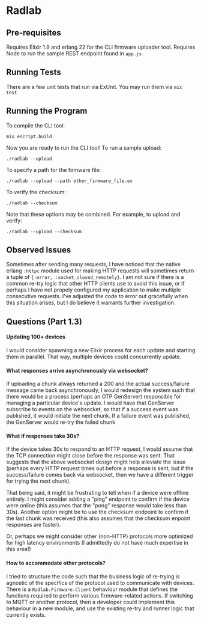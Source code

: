 # Radlab

## Pre-requisites
Requires Elixir 1.9 and erlang 22 for the CLI firmware uploader tool.
Requires Node to run the sample REST endpoint found in `app.js`

## Running Tests
There are a few unit tests that run via ExUnit. You may run them via `mix test`

## Running the Program
To compile the CLI tool:

```
mix escript.build
```

Now you are ready to run the CLI tool!
To run a sample upload:
```
./radlab --upload
```

To specify a path for the firmware file:
```
./radlab --upload --path other_firmware_file.ex
```

To verify the checksum:
```
./radlab --checksum
```

Note that these options may be combined. For example, to upload and verify:
```
./radlab --upload --checksum
```

## Observed Issues
Sometimes after sending many requests, I have noticed that the native erlang `:httpc` module used for making HTTP requests will sometimes return a tuple of `{:error, :socket_closed_remotely}`. I am not sure if there is a common re-try logic that other HTTP clients use to avoid this issue, or if perhaps I have not propely configured my application to make multiple consecutive requests. I've adjusted the code to error out gracefully when this situation arises, but I do believe it warrants further investigation.

## Questions (Part 1.3)
#### Updating 100+ devices
I would consider spawning a new Elixir process for each update and starting them in parallel. That way, multiple devices could concurrently update.

#### What responses arrive asynchronously via websocket?
If uploading a chunk always returned a 200 and the actual success/failure message came back asynchronously, I would redesign the system such that there would be a process (perhaps an OTP GenServer) responsible for managing a particular device's update. I would have that GenServer subscribe to events on the websocket, so that if a success event was published, it would initiate the next chunk. If a failure event was published, the GenServer would re-try the failed chunk

#### What if responses take 30s?
If the device takes 30s to respond to an HTTP request, I would assume that the TCP connection might close before the response was sent. That suggests that the above websocket design might help alleviate the issue (perhaps every HTTP request times out before a response is sent, but if the success/failure comes back via websocket, then we have a different trigger for trying the next chunk). 

That being said, it might be frustrating to tell when if a device were offline entirely. I might consider adding a "ping" endpoint to confirm if the device were online (this assumes that the "pong" response would take less than 30s). Another option might be to use the checksum endpoint to confirm if the last chunk was received (this also assumes that the checksum enpoint responses are faster).

Or, perhaps we might consider other (non-HTTP) protocols more optimized for high latency environments (I admittedly do not have much expertise in this area!)

#### How to accommodate other protocols?
I tried to structure the code such that the business logic of re-trying is agnostic of the specifics of the protocol used to communicate with devices. There is a `Radlab.Firmware.Client` behaviour module that defines the functions required to perform various firmware-related actions. If switching to MQTT or another protocol, then a developer could implement this behaviour in a new module, and use the existing re-try and runner logic that currently exists.
